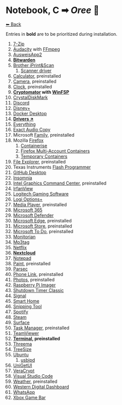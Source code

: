 # Notebook, C ➡ _Oree_ 🤖

[⬅ Back](./README.md)

Entries in **bold** are to be prioritized during installation.

1. [7-Zip](./app-list.md#7-zip)
2. [Audacity](./app-list.md#audacity) with [FFmpeg](./app-list.md#ffmpeg)
2. [AusweisApp2](./app-list.md#ausweisapp2)
2. **[Bitwarden](./app-list.md#bitwarden)**
2. [Brother iPrint&Scan](./app-list.md#brother-iprintscan)
	1. [Scanner driver](https://support.brother.com/g/b/branch/downloadend.aspx?c=de&lang=de&prod=ads1300_us_eu_as&os=10068&dlid=dlf106262_000&flang=17&type3=11)
2. [Calculator](./app-list.md#windows-calculator), preinstalled
2. [Camera](./app-list.md#windows-camera), preinstalled
2. [Clock](./app-list.md#windows-clock), preinstalled
2. **[Cryptomator](./app-list.md#cryptomator) with [WinFSP](./app-list.md#winfsp)**
2. [CrystalDiskMark](./app-list.md#crystaldiskmark)
2. [Discord](./app-list.md#discord)
2. [Disney+](./app-list.md#disneyplus)
2. [Docker Desktop](./app-list.md#docker-desktop)
2. **[Drivers ↗](https://knowledgebase.frame.work/en_us/framework-laptop-bios-and-driver-releases-13th-gen-intel-core-BkQBvKWr3)**
2. [Everything](./app-list.md#everything)
2. [Exact Audio Copy](./app-list.md#exact-audio-copy)
2. Microsoft [Family](./app-list.md#microsoft-family), preinstalled
2. Mozilla [Firefox](./app-list.md#mozilla-firefox)
	1. [Containerise](./app-list.md#containerise)
	2. [Firefox Multi-Account Containers](./app-list.md#firefox-multi-account-containers)
	2. [Temporary Containers](./app-list.md#temporary-containers)
2. [File Explorer](./app-list.md#windows-file-explorer), preinstalled
2. Texas Instruments [Flash Programmer](./app-list.md#ti-flash-programmer)
2. [GitHub Desktop](./app-list.md#github-desktop)
2. [Insomnia](./app-list.md#insomnia)
2. [Intel Graphics Command Center](./app-list.md#intel-graphics-command-center), preinstalled
2. [IrfanView](./app-list.md#irfanview)
2. [Logitech Gaming Software](./app-list.md#logitech-gaming-software)
2. [Logi Options+](./app-list.md#logitech-options-plus)
2. [Media Player](./app-list.md#windows-media-player), preinstalled
2. [Microsoft 365](./app-list.md#microsoft-365)
2. [Microsoft Defender](./app-list.md#microsoft-defender)
2. [Microsoft Edge](./app-list.md#microsoft-edge), preinstalled
2. [Microsoft Store](./app-list.md#microsoft-store), preinstalled
2. [Microsoft To Do](./app-list.md#microsoft-to-do), preinstalled
2. [Monitorian](./app-list.md#monitorian)
2. [Mp3tag](./app-list.md#mp3tag)
2. [Netflix](./app-list.md#netflix)
2. **[Nextcloud](./app-list.md#nextcloud)**
2. [Notepad](./app-list#windows-notepad)
2. [Paint](./app-list.md#microsoft-paint), preinstalled
2. [Parsec](./app-list.md#parsec)
2. [Phone Link](./app-list.md#phone-link), preinstalled
2. [Photos](./app-list.md#microsoft-photos), preinstalled
2. [Raspberry Pi Imager](./app-list.md#raspberry-pi-imager)
2. [Shutdown Timer Classic](./app-list.md#shutdown-timer-classic)
2. [Signal](./app-list.md#signal)
2. [Smart Home](./app-list.md#ianstorm-my-smart-home)
2. [Snipping Tool](./app-list.md#windows-snipping-tool)
2. [Spotify](./app-list.md#spotify)
2. [Steam](./app-list.md#steam)
2. [Surface](./app-list.md#surface)
2. [Task Manager](./app-list.md#windows-task-manager), preinstalled
2. [TeamViewer](./app-list.md#teamviewer)
2. **[Terminal](./app-list.md#terminal), preinstalled**
2. [Threema](./app-list.md#threema)
2. [TreeSize](./app-list.md#treesize)
2. [Ubuntu](./app-list.md#ubuntu)
	1. [usbipd](./app-list.md#usbipd)
2. [UniGetUI](./app-list.md#unigetui)
2. [VeraCrypt](./app-list.md#veracrypt)
2. [Visual Studio Code](./app-list.md#visual-studio-code)
2. [Weather](./app-list.md#msn-weather), preinstalled
2. [Western Digital Dashboard](./app-list.md#western-digital-dashboard)
2. [WhatsApp](./app-list.md#whatsapp)
2. [Xbox Game Bar](./app-list.md#xbox-game-bar)
